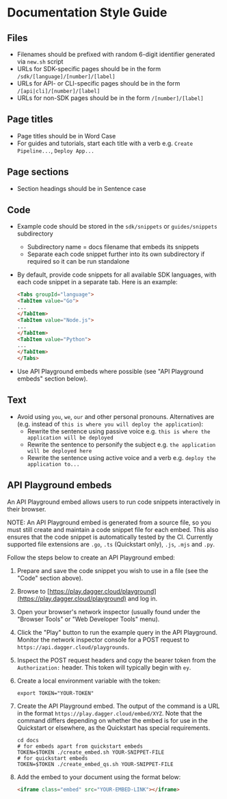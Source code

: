 # Documentation Style Guide

## Files

- Filenames should be prefixed with random 6-digit identifier generated via `new.sh` script
- URLs for SDK-specific pages should be in the form `/sdk/[language]/[number]/[label]`
- URLs for API- or CLI-specific pages should be in the form `/[api|cli]/[number]/[label]`
- URLs for non-SDK pages should be in the form `/[number]/[label]`

## Page titles

- Page titles should be in Word Case
- For guides and tutorials, start each title with a verb e.g. `Create Pipeline...`, `Deploy App...`

## Page sections

- Section headings should be in Sentence case

## Code

- Example code should be stored in the `sdk/snippets` or `guides/snippets` subdirectory
  - Subdirectory name = docs filename that embeds its snippets
  - Separate each code snippet further into its own subdirectory if required so it can be run standalone
- By default, provide code snippets for all available SDK languages, with each code snippet in a separate tab. Here is an example:

  ```html
  <Tabs groupId="language">
  <TabItem value="Go">
  ...
  </TabItem>
  <TabItem value="Node.js">
  ...
  </TabItem>
  <TabItem value="Python">
  ...
  </TabItem>
  </Tabs>
  ```

- Use API Playground embeds where possible (see "API Playground embeds" section below).

## Text

- Avoid using `you`, `we`, `our` and other personal pronouns. Alternatives are (e.g. instead of `this is where you will deploy the application`):
  - Rewrite the sentence using passive voice e.g. `this is where the application will be deployed`
  - Rewrite the sentence to personify the subject e.g. `the application will be deployed here`
  - Rewrite the sentence using active voice and a verb e.g. `deploy the application to...`

## API Playground embeds

An API Playground embed allows users to run code snippets interactively in their browser.

NOTE: An API Playground embed is generated from a source file, so you must still create and maintain a code snippet file for each embed. This also ensures that the code snippet is automatically tested by the CI. Currently supported file extensions are `.go`, `.ts` (Quickstart only), `.js`, `.mjs` and `.py`.

Follow the steps below to create an API Playground embed:

1. Prepare and save the code snippet you wish to use in a file (see the "Code" section above).
1. Browse to [https://play.dagger.cloud/playground](https://play.dagger.cloud/playground) and log in.
1. Open your browser's network inspector (usually found under the "Browser Tools" or "Web Developer Tools" menu).
1. Click the "Play" button to run the example query in the API Playground. Monitor the network inspector console for a POST request to `https://api.dagger.cloud/playgrounds`.
1. Inspect the POST request headers and copy the bearer token from the `Authorization:` header. This token will typically begin with `ey`.
1. Create a local environment variable with the token:

    ```shell
    export TOKEN="YOUR-TOKEN"
    ```

1. Create the API Playground embed. The output of the command is a URL in the format `https://play.dagger.cloud/embed/XYZ`. Note that the command differs depending on whether the embed is for use in the Quickstart or elsewhere, as the Quickstart has special requirements.

    ```shell
    cd docs
    # for embeds apart from quickstart embeds
    TOKEN=$TOKEN ./create_embed.sh YOUR-SNIPPET-FILE
    # for quickstart embeds
    TOKEN=$TOKEN ./create_embed_qs.sh YOUR-SNIPPET-FILE
    ```

1. Add the embed to your document using the format below:

    ```html
    <iframe class="embed" src="YOUR-EMBED-LINK"></iframe>
    ```
